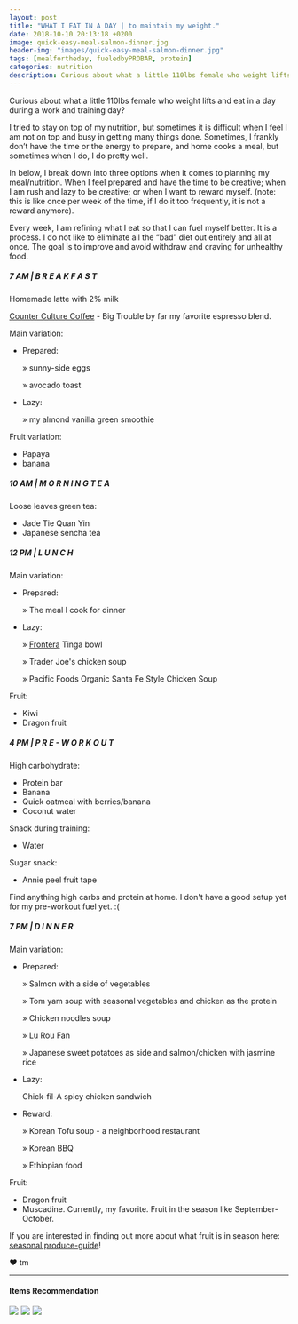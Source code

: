 ```yaml
---
layout: post
title: "WHAT I EAT IN A DAY | to maintain my weight."
date: 2018-10-10 20:13:18 +0200
image: quick-easy-meal-salmon-dinner.jpg
header-img: "images/quick-easy-meal-salmon-dinner.jpg"
tags: [mealfortheday, fueledbyPROBAR, protein]
categories: nutrition
description: Curious about what a little 110lbs female who weight lifts and eat in a day during a work and training day? 
---
```

Curious about what a little 110lbs female who weight lifts and eat in a day during a work and training day? 

I tried to stay on top of my nutrition, but sometimes it is difficult when I feel I am not on top and busy in getting many things done. Sometimes, I frankly don’t have the time or the energy to prepare, and home cooks a meal, but sometimes when I do, I do pretty well. 

In below, I break down into three options when it comes to planning my meal/nutrition. When I feel prepared and have the time to be creative;
when I am rush and lazy to be creative;
or when I want to reward myself. (note: this is like once per week of the time, if I do it too frequently, it is not a reward anymore). 

Every week, I am refining what I eat so that I can fuel myself better. It is a process. I do not like to eliminate all the “bad” diet out entirely and all at once. The goal is to improve and avoid withdraw and craving for unhealthy food. 

##### 7 AM | B R E A K F A S T

Homemade latte with 2% milk

[Counter Culture Coffee][counter-culture-coffee] - Big Trouble by far my favorite espresso blend. 

Main variation: 
* Prepared: 
    
     » sunny-side eggs
    
     » avocado toast

* Lazy:

     » my almond vanilla green smoothie

Fruit variation: 

* Papaya
* banana 

##### 10 AM | M O R N I N G     T E A

Loose leaves green tea: 

* Jade Tie Quan Yin
* Japanese sencha tea

##### 12 PM | L U N C H

Main variation:

* Prepared: 

     » The meal I cook for dinner

* Lazy: 

     » [Frontera][frontera] Tinga bowl 

     » Trader Joe's chicken soup

     » Pacific Foods Organic Santa Fe Style Chicken Soup 

Fruit:

* Kiwi
* Dragon fruit


##### 4 PM | P R E - W O R K O U T    

High carbohydrate:

* Protein bar 
* Banana
* Quick oatmeal with berries/banana
* Coconut water

Snack during training:

* Water

Sugar snack: 
* Annie peel fruit tape

Find anything high carbs and protein at home. I don't have a good setup yet for my pre-workout fuel yet. :( 

##### 7 PM | D I N N E R

Main variation:

* Prepared: 

	 » Salmon with a side of vegetables
	
	 » Tom yam soup with seasonal vegetables and chicken as the protein
	
	 » Chicken noodles soup
	
	 » Lu Rou Fan
	
	 » Japanese sweet potatoes as side and salmon/chicken with jasmine rice

* Lazy: 

	Chick-fil-A spicy chicken sandwich

* Reward: 

	 » Korean Tofu soup - a neighborhood restaurant
	
	 » Korean BBQ
	
	 » Ethiopian food

Fruit:

* Dragon fruit 
* Muscadine. Currently, my favorite. Fruit in the season like September-October. 

If you are interested in finding out more about what fruit is in season here: [seasonal produce-guide][fruit-in-season]!


❤ tm

***

#### Items Recommendation

<a target="_blank"  href="https://www.amazon.com/gp/product/B00B97A4FO/ref=as_li_tl?ie=UTF8&camp=1789&creative=9325&creativeASIN=B00B97A4FO&linkCode=as2&tag=pickupstrengt-20&linkId=3a2ad2e035f2a88403b80a3d4f5d64b9"><img border="0" src="//ws-na.amazon-adsystem.com/widgets/q?_encoding=UTF8&MarketPlace=US&ASIN=B00B97A4FO&ServiceVersion=20070822&ID=AsinImage&WS=1&Format=_SL110_&tag=pickupstrengt-20" ></a><img src="//ir-na.amazon-adsystem.com/e/ir?t=pickupstrengt-20&l=am2&o=1&a=B00B97A4FO" width="1" height="1" border="0" alt="" style="border:none !important; margin:0px !important;" />
<a target="_blank"  href="https://www.amazon.com/gp/product/B01N0L3L8G/ref=as_li_tl?ie=UTF8&camp=1789&creative=9325&creativeASIN=B01N0L3L8G&linkCode=as2&tag=pickupstrengt-20&linkId=44d9c6f7ea566ed1789cd8fba466b1f7"><img border="0" src="//ws-na.amazon-adsystem.com/widgets/q?_encoding=UTF8&MarketPlace=US&ASIN=B01N0L3L8G&ServiceVersion=20070822&ID=AsinImage&WS=1&Format=_SL110_&tag=pickupstrengt-20" ></a><img src="//ir-na.amazon-adsystem.com/e/ir?t=pickupstrengt-20&l=am2&o=1&a=B01N0L3L8G" width="1" height="1" border="0" alt="" style="border:none !important; margin:0px !important;" />
<a target="_blank"  href="https://www.amazon.com/gp/product/B005JEXQHQ/ref=as_li_tl?ie=UTF8&camp=1789&creative=9325&creativeASIN=B005JEXQHQ&linkCode=as2&tag=pickupstrengt-20&linkId=aa10da53fd6367334e52819d5440d390"><img border="0" src="//ws-na.amazon-adsystem.com/widgets/q?_encoding=UTF8&MarketPlace=US&ASIN=B005JEXQHQ&ServiceVersion=20070822&ID=AsinImage&WS=1&Format=_SL110_&tag=pickupstrengt-20" ></a><img src="//ir-na.amazon-adsystem.com/e/ir?t=pickupstrengt-20&l=am2&o=1&a=B005JEXQHQ" width="1" height="1" border="0" alt="" style="border:none !important; margin:0px !important;" />

[counter-culture-coffee]: https://counterculturecoffee.com/

[frontera]: http://www.fronterafoods.com/products/frozen-bowls-skillets

[fruit-in-season]: https://snaped.fns.usda.gov/seasonal-produce-guide
